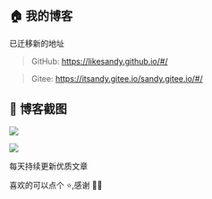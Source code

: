 ## 🏠 我的博客

已迁移新的地址
> GitHub: https://likesandy.github.io/#/

> Gitee: https://itsandy.gitee.io/sandy.gitee.io/#/

## 🎨 博客截图

![](https://img11.360buyimg.com/ddimg/jfs/t1/196712/38/14862/238252/60fd7c93Ec97932d7/ad700d2f9dc227d7.png)

![](https://img13.360buyimg.com/ddimg/jfs/t1/185335/15/15883/101229/60fd7c93E6b154d37/218f5cdf43c33903.png)

每天持续更新优质文章

喜欢的可以点个 ⭐,感谢 🎉🎉
